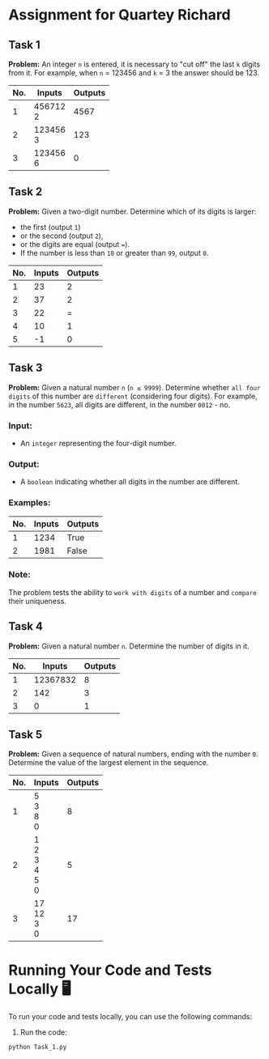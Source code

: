# Assignment for Quartey Richard

## Task 1

**Problem:** An integer `n` is entered, it is necessary to "cut off" the last `k` digits from it. For example, when `n` = 123456 and `k` = 3 the answer should be 123.

| No. | Inputs     | Outputs |
| --- | ---------- | ------- |
| 1   | 456712<br>2 | 4567 |
| 2   | 123456<br>3 | 123  |
| 3   | 123456<br>6 | 0    |

## Task 2
**Problem:** Given a two-digit number. Determine which of its digits is larger: 
- the first (output `1`) 
- or the second (output `2`), 
- or the digits are equal (output `=`).
- If the number is less than `10` or greater than `99`, output `0`.

| No. | Inputs | Outputs |
| --- | ------ | ------- |
| 1   | 23     | 2       |
| 2   | 37     | 2       |
| 3   | 22     | =       |
| 4   | 10     | 1       |
| 5   | -1    | 0       |



## Task 3
**Problem:** Given a natural number `n` (`n ≤ 9999`). Determine whether `all four digits` of this number are `different` (considering four digits). For example, in the number `5623`, all digits are different, in the number `0012` - no.

### Input:
- An `integer` representing the four-digit number.

### Output:
- A `boolean` indicating whether all digits in the number are different.

### Examples:

| No. | Inputs | Outputs |
| --- | ------ | ------- |
| 1   | 1234 | True |
| 2   | 1981 | False |

### Note:
The problem tests the ability to `work with digits` of a number and `compare` their uniqueness.



## Task 4

**Problem:** Given a natural number `n`. Determine the number of digits in it.

| No. | Inputs | Outputs |
| --- | ------ | ------- |
| 1   | 12367832 | 8       |
| 2   | 142      | 3       |
| 3   | 0        | 1       |


## Task 5

**Problem:** Given a sequence of natural numbers, ending with the number `0`. Determine the value of the largest element in the sequence.

| No. | Inputs | Outputs |
| --- | ------ | ------- |
| 1   | 5<br>3<br>8<br>0 | 8 |
| 2   | 1<br>2<br>3<br>4<br>5<br>0 | 5 |
| 3   | 17<br>12<br>3<br>0 | 17 |



# Running Your Code and Tests Locally 🖥️

To run your code and tests locally, you can use the following commands:

1. Run the code:
```bash
python Task_1.py
```
